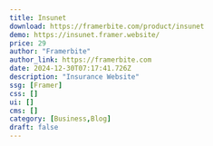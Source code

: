 ```yaml
---
title: Insunet
download: https://framerbite.com/product/insunet
demo: https://insunet.framer.website/
price: 29
author: "Framerbite"
author_link: https://framerbite.com
date: 2024-12-30T07:17:41.726Z
description: "Insurance Website"
ssg: [Framer]
css: []
ui: []
cms: []
category: [Business,Blog]
draft: false
---
```

